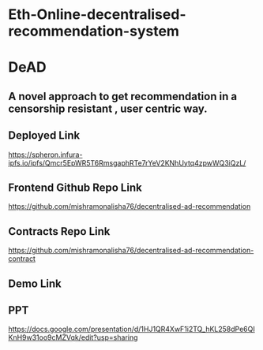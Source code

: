 # Eth-Online-decentralised-recommendation-system

# DeAD
## A novel approach to get recommendation in a censorship resistant , user centric way.

## Deployed Link
https://spheron.infura-ipfs.io/ipfs/Qmcr5EpWR5T6RmsgaphRTe7rYeV2KNhUytq4zpwWQ3iQzL/

## Frontend Github Repo Link
https://github.com/mishramonalisha76/decentralised-ad-recommendation

## Contracts Repo Link
https://github.com/mishramonalisha76/decentralised-ad-recommendation-contract


## Demo Link


## PPT
https://docs.google.com/presentation/d/1HJ1QR4XwF1i2TQ_hKL258dPe6QIKnH9w31oo9cMZVqk/edit?usp=sharing
